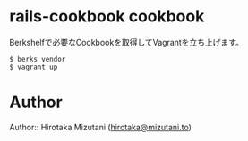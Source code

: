 # rails-cookbook cookbook

Berkshelfで必要なCookbookを取得してVagrantを立ち上げます。

```
$ berks vendor
$ vagrant up
```

# Author

Author:: Hirotaka Mizutani (<hirotaka@mizutani.to>)
